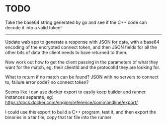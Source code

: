 # TODO

Take the base64 string generated by go and see if the C++ code can decode it into a valid token!

----

Update web app to generate a response with JSON for data, with a base64 encoding of the encrypted connect token,
and then JSON fields for all the other bits of data the client needs to have returned to them.

Now work out how to get the client passing in the parameters of what they want for the match, eg. their clientId
and the protocolId they are looking for.

What to return if no match can be found? JSON with no servers to connect to, failure error code? no connect token?

Seems like I can use docker export to easily keep builder and runner instances separate, eg: https://docs.docker.com/engine/reference/commandline/export/

I could use this export to build a C++ program, test it, and then export the binaries in a tar file, copy that tar file into the runner
